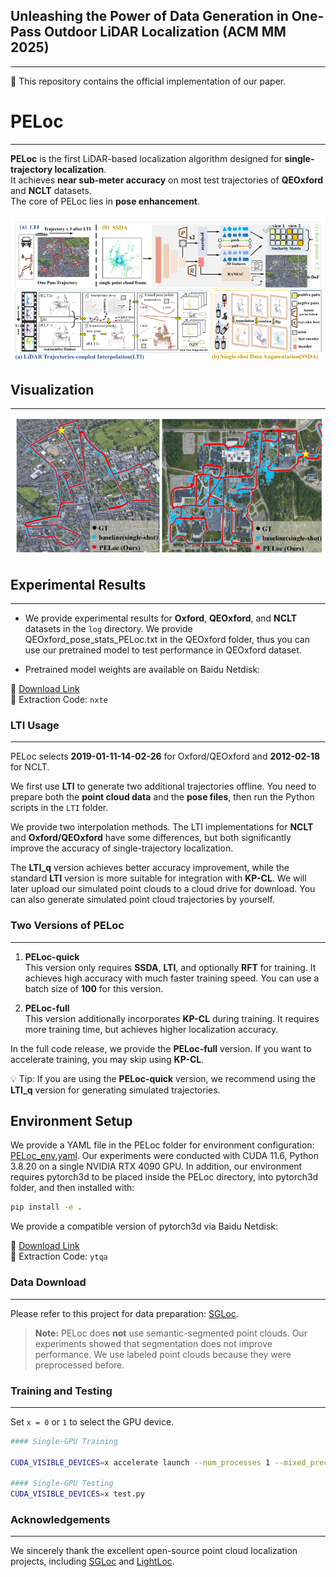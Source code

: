 ## Unleashing the Power of Data Generation in One-Pass Outdoor LiDAR Localization  (ACM MM 2025)
------
📌 This repository contains the official implementation of our paper.

# PELoc
------
**PELoc** is the first LiDAR-based localization algorithm designed for **single-trajectory localization**.  
It achieves **near sub-meter accuracy** on most test trajectories of **QEOxford** and **NCLT** datasets.  
The core of PELoc lies in **pose enhancement**.

<p align="center">
  <img src="https://raw.githubusercontent.com/Eaton2022/PELoc/main/mm.png" width="700">
</p>

> 


## Visualization
------
<p align="center">
  <img src="https://raw.githubusercontent.com/Eaton2022/PELoc/main/2025-08-29_010302.png" width="500">
</p>

> 


## Experimental Results
------
- We provide experimental results for **Oxford**, **QEOxford**, and **NCLT** datasets in the `log` directory.  We provide QEOxford_pose_stats_PELoc.txt in the QEOxford folder, thus you can use our pretrained model to test performance in QEOxford dataset.
  
- Pretrained model weights are available on Baidu Netdisk:  

🔗 [Download Link](https://pan.baidu.com/s/1nwnnpqaF84gjtLF-Yc6MPw)  
🔑 Extraction Code: `nxte`


### LTI Usage
------
PELoc selects **2019-01-11-14-02-26** for Oxford/QEOxford  and **2012-02-18** for NCLT.  

We first use **LTI** to generate two additional trajectories offline.  You need to prepare both the **point cloud data** and the **pose files**,  then run the Python scripts in the `LTI` folder.

We provide two interpolation methods.  The LTI implementations for **NCLT** and **Oxford/QEOxford** have some differences,  but both significantly improve the accuracy of single-trajectory localization.

The **LTI_q** version achieves better accuracy improvement,  while the standard **LTI** version is more suitable for integration with **KP-CL**.  We will later upload our simulated point clouds to a cloud drive for download. You can also generate simulated point cloud trajectories by yourself.


### Two Versions of PELoc
------
1. **PELoc-quick**  
   This version only requires **SSDA**, **LTI**, and optionally **RFT** for training.  It achieves high accuracy with much faster training speed.  You can use a batch size of **100** for this version.  

2. **PELoc-full**  
   This version additionally incorporates **KP-CL** during training.   It requires more training time, but achieves higher localization accuracy.

In the full code release, we provide the **PELoc-full** version. If you want to accelerate training, you may skip using **KP-CL**.

💡 Tip: If you are using the **PELoc-quick** version,  we recommend using the **LTI_q** version for generating simulated trajectories.   

Environment Setup
------ 
We provide a YAML file in the PELoc folder for environment configuration: [PELoc_env.yaml](https://github.com/Eaton2022/PELoc/blob/main/PELoc/SGLoc_env.yaml). Our experiments were conducted with CUDA 11.6, Python 3.8.20 on a single NVIDIA RTX 4090 GPU. In addition, our environment requires pytorch3d to be placed inside the PELoc directory, into pytorch3d folder, and then installed with:
~~~bash
pip install -e .
~~~
We provide a compatible version of pytorch3d via Baidu Netdisk:

🔗 [Download Link](https://pan.baidu.com/s/1HbPQRkg2WxpdEgeZ_znHZw)  
🔑 Extraction Code: `ytqa`

### Data Download
------ 
Please refer to this project for data preparation: [SGLoc](https://github.com/liw95/SGLoc).  

> **Note:** PELoc does **not** use semantic-segmented point clouds. Our experiments showed that segmentation does not improve performance. We use labeled point clouds because they were preprocessed before.

### Training and Testing
------ 
Set `x = 0` or `1` to select the GPU device.

```bash
#### Single-GPU Training

CUDA_VISIBLE_DEVICES=x accelerate launch --num_processes 1 --mixed_precision fp16 train.py

#### Single-GPU Testing
CUDA_VISIBLE_DEVICES=x test.py
```

### Acknowledgements
------ 
We sincerely thank the excellent open-source point cloud localization projects, including [SGLoc](https://github.com/liw95/SGLoc) and [LightLoc](https://github.com/liw95/LightLoc).



